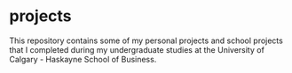 # projects
This repository contains some of my personal projects and school projects that I completed during my undergraduate studies at the University of Calgary - Haskayne School of Business.
